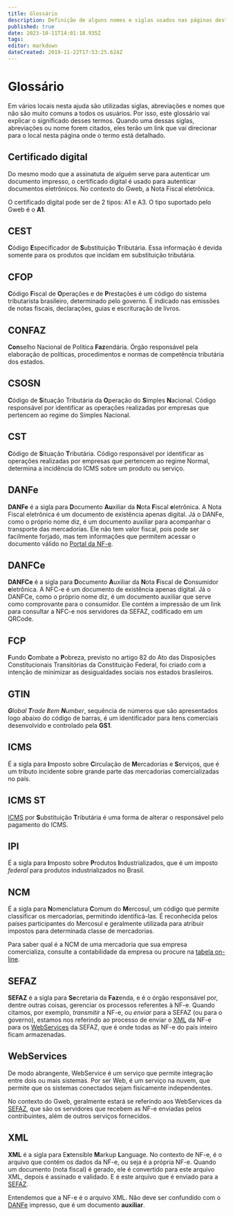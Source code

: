 ```yaml
---
title: Glossário
description: Definição de alguns nomes e siglas usados nas páginas desta ajuda
published: true
date: 2023-10-11T14:01:18.935Z
tags: 
editor: markdown
dateCreated: 2019-11-22T17:53:25.624Z
---
```


# Glossário

Em vários locais nesta ajuda são utilizadas siglas, abreviações e nomes que não são muito comuns a todos os usuários. Por isso, este glossário vai explicar o significado desses termos. Quando uma dessas siglas, abreviações ou nome forem citados, eles terão um link que vai direcionar para o local nesta página onde o termo está detalhado.

## Certificado digital

Do mesmo modo que a assinatuta de alguém serve para autenticar um documento impresso, o certificado digital é usado para autenticar documentos eletrônicos. No contexto do Gweb, a Nota Fiscal eletrônica.

O certificado digital pode ser de 2 tipos: A1 e A3. O tipo suportado pelo Gweb é o **A1**.

## CEST

**C**ódigo **E**specificador de **S**ubstituição **T**ributária. Essa informação é devida somente para os produtos que incidam em substituição tributária.

## CFOP

**C**ódigo **F**iscal de **O**perações e de **P**restações  é um código do sistema tributarista brasileiro, determinado pelo governo. É indicado nas emissões de notas fiscais, declarações, guias e escrituração de livros.

## CONFAZ

**Con**selho Nacional de Política **Faz**endária. Órgão responsável pela elaboração de políticas, procedimentos e normas de competência tributária dos estados.

## CSOSN

**C**ódigo de **S**ituação Tributária da **O**peração do **S**imples **N**acional. Código responsável por identificar as operações realizadas por empresas que pertencem ao regime do Simples Nacional.

## CST

**C**ódigo de **S**ituação **T**ributária. Código responsável por identificar as operações realizadas por empresas que pertencem ao regime Normal, determina a incidência do ICMS sobre um produto ou serviço.

## DANFe

**DANFe** é a sigla para **D**ocumento **Au**xiliar da **N**ota **F**iscal **e**letrônica. A Nota Fiscal eletrônica é um documento de existência apenas digital. Já o DANFe, como o próprio nome diz, é um documento auxiliar para acompanhar o transporte das mercadorias. Ele não tem valor fiscal, pois pode ser facilmente forjado, mas tem informações que permitem acessar o documento válido no [Portal da NF-e](https://www.nfe.fazenda.gov.br/portal/consultaRecaptcha.aspx?tipoConsulta=completa).


## DANFCe

**DANFCe** é a sigla para **D**ocumento **A**uxiliar da **N**ota **F**iscal de **C**onsumidor **e**letrônica. A NFC-e é um documento de existência apenas digital. Já o DANFCe, como o próprio nome diz, é um documento auxiliar que serve como comprovante para o consumidor. Ele contém a impressão de um link para consultar a NFC-e nos servidores da SEFAZ, codificado em um QRCode.

## FCP

**F**undo **C**ombate a **P**obreza, previsto no artigo 82 do Ato das Disposições Constitucionais Transitórias da Constituição Federal, foi criado com a intenção de minimizar as desigualdades sociais nos estados brasileiros.

## GTIN

***G**lobal **T**rade **I**tem **N**umber*, sequência de números que são apresentados logo abaixo do código de barras, é um identificador para itens comerciais desenvolvido e controlado pela **GS1**.

## ICMS

É a sigla para **I**mposto sobre **C**irculação de **M**ercadorias e **S**erviços, que é um tributo incidente sobre grande parte das mercadorias comercializadas no país.

## ICMS ST

[ICMS](/glossario#icms) por **S**ubstituição **T**ributária é uma forma de alterar o responsável pelo pagamento do ICMS.

## IPI

É a sigla para **I**mposto sobre **P**rodutos **I**ndustrializados, que é um imposto _federal_ para produtos industrializados no Brasil.

## NCM

É a sigla para **N**omenclatura **C**omum do **M**ercosul, um código que permite classificar os mercadorias, permitindo identificá-las. É reconhecida pelos países participantes do Mercosul e geralmente utilizada para atribuir impostos para determinada classe de mercadorias.

Para saber qual é a NCM de uma mercadoria que sua empresa comercializa, consulte a contabilidade da empresa ou procure na [tabela on-line](https://portalunico.siscomex.gov.br/classif/#/sumario?perfil=publico).

## SEFAZ

**SEFAZ** é a sigla para **Se**cretaria da **Faz**enda, e é o órgão responsável por, dentre outras coisas, gerenciar os processos referentes à NF-e. Quando citamos, por exemplo, *transmitir* a NF-e, ou *enviar* para a SEFAZ (ou para o governo), estamos nos referindo ao processo de enviar o [XML](/glossario/xml) da NF-e para os [WebServices](/glossario/webservices) da SEFAZ, que é onde todas as NF-e do país inteiro ficam armazenadas.

## WebServices

De modo abrangente, WebService é um serviço que permite integração entre dois ou mais sistemas. Por ser Web, é um serviço na nuvem, que permite que os sistemas conectados sejam fisicamente independentes. 

No contexto do Gweb, geralmente estará se referindo aos WebServices da [SEFAZ](/glossario/sefaz/), que são os servidores que recebem as NF-e enviadas pelos contribuintes, além de outros serviços fornecidos.

## XML

**XML** é a sigla para E**x**tensible **M**arkup **L**anguage. No contexto de NF-e, é o arquivo que contém os dados da NF-e, ou seja é a própria NF-e. Quando um documento (nota fiscal) é gerado, ele é convertido para este arquivo XML, depois é assinado e validado. E é este arquivo que é enviado para a [SEFAZ](/glossario/sefaz/).
  
Entendemos que a NF-e é o arquivo XML. Não deve ser confundido com o [DANFe](/glossario/danfe) impresso, que é um documento **auxiliar**.
